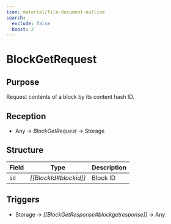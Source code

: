 ```yaml
---
icon: material/file-document-outline
search:
  exclude: false
  boost: 2
---
```


# BlockGetRequest

## Purpose

<!-- --8<-- [start:purpose] -->
Request contents of a block by its content hash ID.
<!-- --8<-- [end:purpose] -->

## Reception

<!-- --8<-- [start:reception] -->
- Any $\to$ *BlockGetRequest* $\to$ Storage
<!-- --8<-- [end:reception] -->

## Structure

| Field     | Type                  | Description   |
|-----------|-----------------------|---------------|
| `id`      | *[[BlockId#blockid]]* | Block ID      |

## Triggers

<!-- --8<-- [start:triggers] -->
- Storage $\to$ *[[BlockGetResponse#blockgetresponse]]* $\to$ Any
<!-- --8<-- [end:triggers] -->
